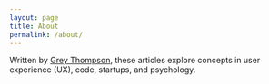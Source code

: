 ```yaml
---
layout: page
title: About
permalink: /about/
---
```


Written by [Grey Thompson](http://www.twitter.com/greythompson), these articles explore concepts in user experience (UX), code, startups, and psychology.


